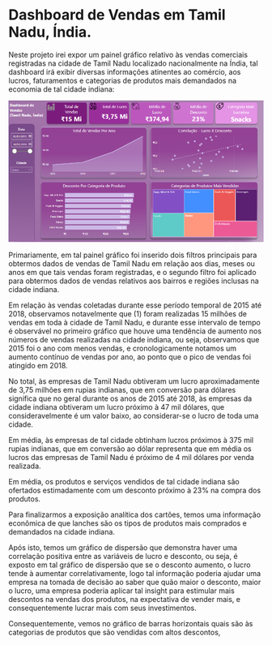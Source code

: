 # Dashboard de Vendas em Tamil Nadu, Índia.

   Neste projeto irei expor um painel gráfico relativo às vendas comerciais registradas na cidade de Tamil Nadu localizado nacionalmente na Índia, tal dashboard irá exibir diversas informações atinentes ao comércio, aos lucros, faturamentos e categorias de produtos mais demandados na economia de tal cidade indiana:
   
![](./img/dashboard_de_vendas(india).png) 
 
Primariamente, em tal painel gráfico foi inserido dois filtros principais para obtermos dados de vendas de Tamil Nadu em relação aos dias, meses ou anos em que tais vendas foram registradas, e o segundo filtro foi aplicado para obtermos dados de vendas relativos aos bairros e regiões inclusas na cidade indiana.

Em relação às vendas coletadas durante esse período temporal de 2015 até 2018, observamos notavelmente que (1) foram realizadas 15 milhões de vendas em toda à cidade de Tamil Nadu, e durante esse intervalo de tempo é observável no primeiro gráfico que houve uma tendência de aumento nos números de vendas realizadas na cidade indiana, ou seja, observamos que 2015 foi o ano com menos vendas, e cronologicamente notamos um aumento contínuo de vendas por ano, ao ponto que o pico de vendas foi atingido em 2018.

No total, às empresas de Tamil Nadu obtiveram um lucro aproximadamente de 3,75 milhões em rupias indianas, que em conversão para dólares significa que no geral durante os anos de 2015 até 2018, às empresas da cidade indiana obtiveram um lucro próximo à 47 mil dólares, que consideravelmente é um valor baixo, ao considerar-se o lucro de toda uma cidade. 

Em média, às empresas de tal cidade obtinham lucros próximos à 375 mil rupias indianas, que em conversão ao dólar representa que em média os lucros das empresas de Tamil Nadu é próximo de 4 mil dólares por venda realizada.

Em média, os produtos e serviços vendidos de tal cidade indiana são ofertados estimadamente com um desconto próximo à 23% na compra dos produtos.

Para finalizarmos a exposição analítica dos cartões, temos uma informação econômica de que lanches são os tipos de produtos mais comprados e demandados na cidade indiana.

Após isto, temos um gráfico de dispersão que demonstra haver uma correlação positiva entre as variáveis de lucro e desconto, ou seja, é exposto em tal gráfico de dispersão que se o desconto aumento, o lucro tende à aumentar correlativamente, logo tal informação poderia ajudar uma empresa na tomada de decisão ao saber que quão maior o desconto, maior o lucro, uma empresa poderia aplicar tal insight para estimular mais descontos na vendas dos produtos, na expectativa de vender mais, e consequentemente lucrar mais com seus investimentos.

Consequentemente, vemos no gráfico de barras horizontais quais são às categorias de produtos que são vendidas com altos descontos, 
